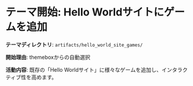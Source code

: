 # テーマ開始: Hello Worldサイトにゲームを追加

**テーマディレクトリ**: `artifacts/hello_world_site_games/`

**開始理由**: 
themeboxからの自動選択

**活動内容**: 
既存の「Hello Worldサイト」に様々なゲームを追加し、インタラクティブ性を高めます。
